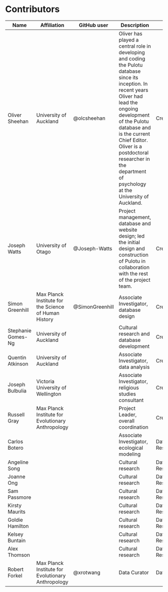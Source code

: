 # Contributors

Name | Affiliation | GitHub user | Description | Role
--- | --- | --- | --- | ---
Oliver Sheehan | University of Auckland | @olcsheehan | Oliver has played a central role in developing and coding the Pulotu database since its inception. In recent years Oliver had lead the ongoing development of the Pulotu database and is the current Chief Editor. Oliver is a postdoctoral researcher in the department of psychology at the University of Auckland. | Creator 
Joseph Watts | University of Otago | @Joseph-Watts | Project management, database and website design; led the initial design and construction of Pulotu in collaboration with the rest of the project team. | Creator
Simon Greenhill | Max Planck Institute for the Science of Human History | @SimonGreenhill | Associate Investigator, database design | Creator
Stephanie Gomes-Ng | University of Auckland | | Cultural research and database development | Creator
Quentin Atkinson | University of Auckland | | Associate Investigator, data analysis | Creator
Joseph Bulbulia | Victoria University of Wellington | | Associate Investigator, religious studies consultant | Creator
Russell Gray | Max Planck Institute for Evolutionary Anthropology | | Project Leader, overall coordination | Creator
Carlos Botero | | | Associate Investigator, ecological modeling | DataCollector, Researcher 
Angeline Song | | | Cultural research | DataCollector, Researcher
Joanne Ong | | | Cultural research | DataCollector, Researcher
Sam Passmore | | | Cultural research | DataCollector, Researcher
Kirsty Maurits | | | Cultural research | DataCollector, Researcher
Goldie Hamilton | | | Cultural research | DataCollector, Researcher
Kelsey Buntain | | | Cultural research | DataCollector, Researcher
Alex Thomson | | | Cultural research | DataCollector, Researcher
Robert Forkel | Max Planck Institute for Evolutionary Anthropology | @xrotwang | Data Curator | DataCurator
